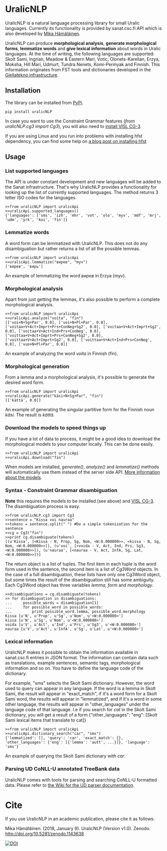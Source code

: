 # UralicNLP
UralicNLP is a natural language processing library for small Uralic languages. Currently its functionality is provided by sanat.csc.fi API which is also developed by [Mika Hämäläinen](https://mikakalevi.com).

UralicNLP can produce **morphological analysis**, **generate morphological forms**, **lemmatize words** and **give lexical information** about words in Uralic languages. At the time of writing, the following languages are supported: Skolt Sami, Ingrian, Meadow & Eastern Mari, Votic, Olonets-Karelian, Erzya, Moksha, Hill Mari, Udmurt, Tundra Nenets, Komi-Permyak and Finnish. This information originates from FST tools and dictionaries developed in the [Giellatekno infrastructure](http://giellatekno.uit.no/).

## Installation
The library can be installed from [PyPi](https://pypi.python.org/pypi/uralicNLP/).

    pip install uralicNLP
   
In case you want to use the Constraint Grammar features (*from uralicNLP.cg3 import Cg3*), you will also need to [install VISL CG-3](http://visl.sdu.dk/cg3/chunked/installation.html).

If you are using Linux and you run into problems with installing hfst dependency, you can find some help on [a blog post on installing hfst](https://mikalikes.men/using-hfst-on-python/)

## Usage

### List supported languages
The API is under constant development and new languages will be added to the Sanat infrastructure. That's why UralicNLP provides a functionality for looking up the list of currently supported languages. The method returns 3 letter ISO codes for the languages.

    >>from uralicNLP import uralicApi
    >>uralicApi.supported_languages()
    {'languages': ['sms', 'izh', 'mhr', 'vot', 'olo', 'myv', 'mdf', 'mrj', 'udm', 'yrk', 'koi', 'fin']}
  
### Lemmatize words
A word form can be lemmatized with UralicNLP. This does not do any disambiguation but rather returns a list of all the possible lemmas.

    >>from uralicNLP import uralicApi
    >>uralicApi.lemmatize("вирев", "myv")
    ['вирев', 'вирь']
  
  An example of lemmatizing the word *вирев* in Erzya (myv).

### Morphological analysis
Apart from just getting the lemmas, it's also possible to perform a complete morphological analysis.

    >>from uralicNLP import uralicApi
    >>uralicApi.analyze("voita", "fin")
    [['voi+N+Sg+Par', 0.0], ['voi+N+Pl+Par', 0.0], ['voitaa+V+Act+Imprt+Prs+ConNeg+Sg2', 0.0], ['voitaa+V+Act+Imprt+Sg2', 0.0], ['voitaa+V+Act+Ind+Prs+ConNeg', 0.0], ['voittaa+V+Act+Imprt+Prs+ConNeg+Sg2', 0.0], ['voittaa+V+Act+Imprt+Sg2', 0.0], ['voittaa+V+Act+Ind+Prs+ConNeg', 0.0], ['vuo+N+Pl+Par', 0.0]]
  
An example of analyzing the word *voita* in Finnish (fin).

### Morphological generation
From a lemma and a morphological analysis, it's possible to generate the desired word form. 


    >>from uralicNLP import uralicApi
    >>uralicApi.generate("käsi+N+Sg+Par", "fin")
    [['kättä', 0.0]]
  
An example of generating the singular partitive form for the Finnish noun *käsi*. The result is *kättä*.

### Download the models to speed things up

If you have a lot of data to process, it might be a good idea to download the morphological models to your computer locally. This can be done easily.

    >>from uralicNLP import uralicApi
    >>uralicApi.download("fin")

When models are installed, *generate()*, *analyze()* and *lemmatize()* methods will automatically use them instead of the server side API. [More information about the models](https://github.com/mikahama/uralicNLP/wiki/Models).

### Syntax - Constraint Grammar disambiguation

**Note** this requires the models to be installed (see above) and [VISL CG-3](http://visl.sdu.dk/cg3/chunked/installation.html). The disambiguation process is easy.

    >>from uralicNLP.cg3 import Cg3
    >>sentence = "Kissa voi nauraa"
    >>tokens = sentence.split(" ") #Do a simple tokenization for the sentence
    >>cg = Cg3("fin")
    >>print cg.disambiguate(tokens)
    [(u'Kissa', [<Kissa - N, Prop, Sg, Nom, <W:0.000000>>, <kissa - N, Sg, Nom, <W:0.000000>>]), (u'voi', [<voida - V, Act, Ind, Prs, Sg3, <W:0.000000>>]), (u'nauraa', [<nauraa - V, Act, InfA, Sg, Lat, <W:0.000000>>])]
    
The return object is a list of tuples. The first item in each tuple is the word form used in the sentence, the second item is a list of *Cg3Word* objects. In the case of a full disambiguation, these lists have only one Cg3Word object, but some times the result of the disambiguation still has some ambiguity. Each Cg3Word object has three variables *lemma*, *form* and *morphology*.

    >>disambiguations = cg.disambiguate(tokens)
    >> for disambiguation in disambiguations:
    ...     possible_words = disambiguation[1]
    ...     for possible_word in possible_words:
    ...         print possible_word.lemma, possible_word.morphology
    Kissa [u'N', u'Prop', u'Sg', u'Nom', u'<W:0.000000>']
    kissa [u'N', u'Sg', u'Nom', u'<W:0.000000>']
    voida [u'V', u'Act', u'Ind', u'Prs', u'Sg3', u'<W:0.000000>']
    nauraa [u'V', u'Act', u'InfA', u'Sg', u'Lat', u'<W:0.000000>']

### Lexical information
UralicNLP makes it possible to obtain the information available in sanat.csc.fi entries in JSON format. The information can contain data such as translations, example sentences, semantic tags, morphological information and so on. You have to define the language code of the dictionary. 

For example, "sms" selects the Skolt Sami dictionary. However, the word used to query can appear in any language. If the word is a lemma in Skolt Sami, the result will appear in "exact_match", if it's a word form for a Skolt Sami word, the results will appear in "lemmatized", and if it's a word in some other language, the results will appear in "other\_languages" under the language code of that language. I.e if you search for *cat* in the Skolt Sami dictionary, you will get a result of a form {"other\_languages": "eng": [Skolt Sami lexical items that translate to cat]}



    >>from uralicNLP import uralicApi
    >>uralicApi.dictionary_search("car", "sms")
    {'lemmatized': [], 'query': 'car', 'exact_match': {}, 'other_languages': {'eng': [{'lemma': 'autt', ...}]}, 'language': 'sms'}
  
An example of querying the Skolt Sami dictionary with *car*.

### Parsing UD CoNLL-U annotated TreeBank data

UralicNLP comes with tools for parsing and searching CoNLL-U formatted data. Please refer to [the Wiki for the UD parser documentation](https://github.com/mikahama/uralicNLP/wiki/UD-parser-(experimental)).

# Cite

If you use UralicNLP in an academic publication, please cite it as follows:

Mika Hämäläinen. (2018, January 9). UralicNLP (Version v1.0). Zenodo. http://doi.org/10.5281/zenodo.1143638

[![DOI](https://zenodo.org/badge/DOI/10.5281/zenodo.1143638.svg)](https://doi.org/10.5281/zenodo.1143638)

